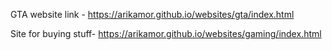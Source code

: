 GTA website link - https://arikamor.github.io/websites/gta/index.html


Site for buying stuff- https://arikamor.github.io/websites/gaming/index.html
